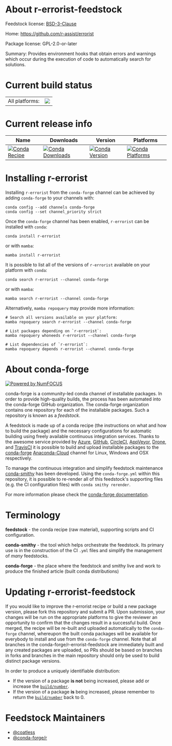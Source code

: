 About r-errorist-feedstock
==========================

Feedstock license: [BSD-3-Clause](https://github.com/conda-forge/r-errorist-feedstock/blob/main/LICENSE.txt)

Home: https://github.com/r-assist/errorist

Package license: GPL-2.0-or-later

Summary: Provides environment hooks that obtain errors and warnings which occur during the execution of code to automatically search for solutions.

Current build status
====================


<table><tr><td>All platforms:</td>
    <td>
      <a href="https://dev.azure.com/conda-forge/feedstock-builds/_build/latest?definitionId=11592&branchName=main">
        <img src="https://dev.azure.com/conda-forge/feedstock-builds/_apis/build/status/r-errorist-feedstock?branchName=main">
      </a>
    </td>
  </tr>
</table>

Current release info
====================

| Name | Downloads | Version | Platforms |
| --- | --- | --- | --- |
| [![Conda Recipe](https://img.shields.io/badge/recipe-r--errorist-green.svg)](https://anaconda.org/conda-forge/r-errorist) | [![Conda Downloads](https://img.shields.io/conda/dn/conda-forge/r-errorist.svg)](https://anaconda.org/conda-forge/r-errorist) | [![Conda Version](https://img.shields.io/conda/vn/conda-forge/r-errorist.svg)](https://anaconda.org/conda-forge/r-errorist) | [![Conda Platforms](https://img.shields.io/conda/pn/conda-forge/r-errorist.svg)](https://anaconda.org/conda-forge/r-errorist) |

Installing r-errorist
=====================

Installing `r-errorist` from the `conda-forge` channel can be achieved by adding `conda-forge` to your channels with:

```
conda config --add channels conda-forge
conda config --set channel_priority strict
```

Once the `conda-forge` channel has been enabled, `r-errorist` can be installed with `conda`:

```
conda install r-errorist
```

or with `mamba`:

```
mamba install r-errorist
```

It is possible to list all of the versions of `r-errorist` available on your platform with `conda`:

```
conda search r-errorist --channel conda-forge
```

or with `mamba`:

```
mamba search r-errorist --channel conda-forge
```

Alternatively, `mamba repoquery` may provide more information:

```
# Search all versions available on your platform:
mamba repoquery search r-errorist --channel conda-forge

# List packages depending on `r-errorist`:
mamba repoquery whoneeds r-errorist --channel conda-forge

# List dependencies of `r-errorist`:
mamba repoquery depends r-errorist --channel conda-forge
```


About conda-forge
=================

[![Powered by
NumFOCUS](https://img.shields.io/badge/powered%20by-NumFOCUS-orange.svg?style=flat&colorA=E1523D&colorB=007D8A)](https://numfocus.org)

conda-forge is a community-led conda channel of installable packages.
In order to provide high-quality builds, the process has been automated into the
conda-forge GitHub organization. The conda-forge organization contains one repository
for each of the installable packages. Such a repository is known as a *feedstock*.

A feedstock is made up of a conda recipe (the instructions on what and how to build
the package) and the necessary configurations for automatic building using freely
available continuous integration services. Thanks to the awesome service provided by
[Azure](https://azure.microsoft.com/en-us/services/devops/), [GitHub](https://github.com/),
[CircleCI](https://circleci.com/), [AppVeyor](https://www.appveyor.com/),
[Drone](https://cloud.drone.io/welcome), and [TravisCI](https://travis-ci.com/)
it is possible to build and upload installable packages to the
[conda-forge](https://anaconda.org/conda-forge) [Anaconda-Cloud](https://anaconda.org/)
channel for Linux, Windows and OSX respectively.

To manage the continuous integration and simplify feedstock maintenance
[conda-smithy](https://github.com/conda-forge/conda-smithy) has been developed.
Using the ``conda-forge.yml`` within this repository, it is possible to re-render all of
this feedstock's supporting files (e.g. the CI configuration files) with ``conda smithy rerender``.

For more information please check the [conda-forge documentation](https://conda-forge.org/docs/).

Terminology
===========

**feedstock** - the conda recipe (raw material), supporting scripts and CI configuration.

**conda-smithy** - the tool which helps orchestrate the feedstock.
                   Its primary use is in the construction of the CI ``.yml`` files
                   and simplify the management of *many* feedstocks.

**conda-forge** - the place where the feedstock and smithy live and work to
                  produce the finished article (built conda distributions)


Updating r-errorist-feedstock
=============================

If you would like to improve the r-errorist recipe or build a new
package version, please fork this repository and submit a PR. Upon submission,
your changes will be run on the appropriate platforms to give the reviewer an
opportunity to confirm that the changes result in a successful build. Once
merged, the recipe will be re-built and uploaded automatically to the
`conda-forge` channel, whereupon the built conda packages will be available for
everybody to install and use from the `conda-forge` channel.
Note that all branches in the conda-forge/r-errorist-feedstock are
immediately built and any created packages are uploaded, so PRs should be based
on branches in forks and branches in the main repository should only be used to
build distinct package versions.

In order to produce a uniquely identifiable distribution:
 * If the version of a package **is not** being increased, please add or increase
   the [``build/number``](https://docs.conda.io/projects/conda-build/en/latest/resources/define-metadata.html#build-number-and-string).
 * If the version of a package **is** being increased, please remember to return
   the [``build/number``](https://docs.conda.io/projects/conda-build/en/latest/resources/define-metadata.html#build-number-and-string)
   back to 0.

Feedstock Maintainers
=====================

* [@coatless](https://github.com/coatless/)
* [@conda-forge/r](https://github.com/conda-forge/r/)

